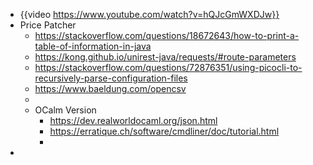 - {{video https://www.youtube.com/watch?v=hQJcGmWXDJw}}
- Price Patcher
	- https://stackoverflow.com/questions/18672643/how-to-print-a-table-of-information-in-java
	- https://kong.github.io/unirest-java/requests/#route-parameters
	- https://stackoverflow.com/questions/72876351/using-picocli-to-recursively-parse-configuration-files
	- https://www.baeldung.com/opencsv
	-
	- OCalm Version
		- https://dev.realworldocaml.org/json.html
		- https://erratique.ch/software/cmdliner/doc/tutorial.html
		-
-